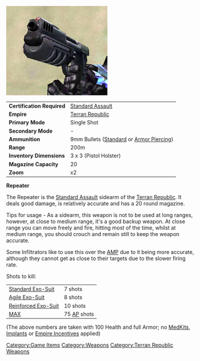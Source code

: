 ![](images/Repeater.jpg "Repeater.jpg")

|                            |                                                                                                     |
| -------------------------- | --------------------------------------------------------------------------------------------------- |
| **Certification Required** | [Standard Assault](Standard_Assault.md "wikilink")                                                  |
| **Empire**                 | [Terran Republic](Terran_Republic.md "wikilink")                                                    |
| **Primary Mode**           | Single Shot                                                                                         |
| **Secondary Mode**         | \-                                                                                                  |
| **Ammunition**             | 9mm Bullets ([Standard](9mm_Bullet.md "wikilink") or [Armor Piercing](AP_9mm_Bullet.md "wikilink")) |
| **Range**                  | 200m                                                                                                |
| **Inventory Dimensions**   | 3 x 3 (Pistol Holster)                                                                              |
| **Magazine Capacity**      | 20                                                                                                  |
| **Zoom**                   | x2                                                                                                  |

**Repeater**

The Repeater is the [Standard Assault](Standard_Assault.md "wikilink")
sidearm of the [Terran Republic](Terran_Republic.md "wikilink"). It deals
good damage, is relatively accurate and has a 20 round magazine.

Tips for usage - As a sidearm, this weapon is not to be used at long
ranges, however, at close to medium range, it's a good backup weapon. At
close range you can move freely and fire, hitting most of the time,
whilst at medium range, you should crouch and remain still to keep the
weapon accurate.

Some Infiltrators like to use this over the
[AMP](Automatic_Machine_Pistol.md "wikilink") due to it being more
accurate, although they cannot get as close to their targets due to the
slower firing rate.

Shots to kill:

|                                                          |                                             |
| -------------------------------------------------------- | ------------------------------------------- |
| [Standard Exo-Suit](Standard_Exo-Suit.md "wikilink")     | 7 shots                                     |
| [Agile Exo-Suit](Agile_Exo-Suit.md "wikilink")           | 8 shots                                     |
| [Reinforced Exo-Suit](Reinforced_Exo-Suit.md "wikilink") | 10 shots                                    |
| [MAX](MAX.md "wikilink")                                 | 75 [AP](Armor_Piercing.md "wikilink") shots |

(The above numbers are taken with 100 Health and full Armor; no
[MedKits](MedKit.md "wikilink"), [Implants](Implants.md "wikilink") or [Empire
Incentives](Empire_Incentives.md "wikilink") applied)

[Category:Game Items](Category:Game_Items.md "wikilink")
[Category:Weapons](Category:Weapons.md "wikilink") [Category:Terran
Republic Weapons](Category:Terran_Republic_Weapons.md "wikilink")
